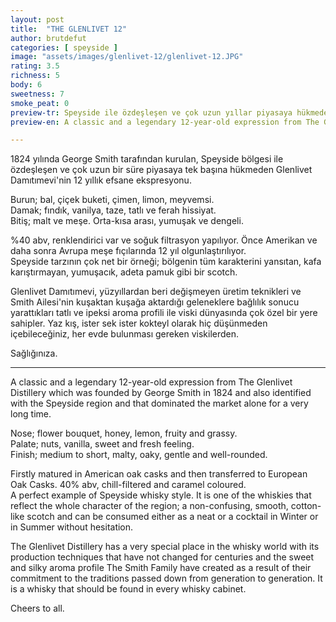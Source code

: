 ```yaml
---
layout: post
title:  "THE GLENLIVET 12"
author: brutdefut
categories: [ speyside ]
image: "assets/images/glenlivet-12/glenlivet-12.JPG"
rating: 3.5
richness: 5
body: 6
sweetness: 7
smoke_peat: 0
preview-tr: Speyside ile özdeşleşen ve çok uzun yıllar piyasaya hükmeden Glenlivet Damıtımevi'nin 12 yıllık efsane eksprasyonu.       
preview-en: A classic and a legendary 12-year-old expression from The Glenlivet Distillery.  

---
```

1824 yılında George Smith tarafından kurulan, Speyside bölgesi ile özdeşleşen ve çok uzun bir süre piyasaya tek başına hükmeden Glenlivet Damıtımevi'nin 12 yıllık efsane ekspresyonu.  

Burun; bal, çiçek buketi, çimen, limon, meyvemsi.  
Damak; fındık, vanilya, taze, tatlı ve ferah hissiyat.  
Bitiş; malt ve meşe. Orta-kısa arası, yumuşak ve dengeli.  

%40 abv, renklendirici var ve soğuk filtrasyon yapılıyor. Önce Amerikan ve daha sonra Avrupa meşe fıçılarında 12 yıl olgunlaştırılıyor.  
Speyside tarzının çok net bir örneği; bölgenin tüm karakterini yansıtan, kafa karıştırmayan, yumuşacık, adeta pamuk gibi bir scotch. 

Glenlivet Damıtımevi, yüzyıllardan beri değişmeyen üretim teknikleri ve Smith Ailesi'nin kuşaktan kuşağa aktardığı geleneklere bağlılık sonucu yarattıkları tatlı ve ipeksi aroma profili ile viski dünyasında çok özel bir yere sahipler. Yaz kış, ister sek ister kokteyl olarak hiç düşünmeden içebileceğiniz, her evde bulunması gereken viskilerden.  

Sağlığınıza.   
 
-----------------------------------------------

<p id="english"></p>

A classic and a legendary 12-year-old expression from The Glenlivet Distillery which was founded by George Smith in 1824 and also identified with the Speyside region and that dominated the market alone for a very long time.    

Nose; flower bouquet, honey, lemon, fruity and grassy.  
Palate; nuts, vanilla, sweet and fresh feeling.  
Finish; medium to short, malty, oaky, gentle and well-rounded.   

Firstly matured in American oak casks and then transferred to European Oak Casks. 40% abv, chill-filtered and caramel coloured.  
A perfect example of Speyside whisky style. It is one of the whiskies that reflect the whole character of the region; a non-confusing, smooth, cotton-like scotch and can be consumed either as a neat or a cocktail in Winter or in Summer without hesitation.    

The Glenlivet Distillery has a very special place in the whisky world with its production techniques that have not changed for centuries and the sweet and silky aroma profile The Smith Family have created as a result of their commitment to the traditions passed down from generation to generation. It is a whisky that should be found in every whisky cabinet.     

Cheers to all.            
  
